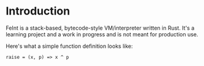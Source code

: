 # Introduction

FeInt is a stack-based, bytecode-style VM/interpreter written in Rust.
It's a learning project and a work in progress and is not meant for
production use.

Here's what a simple function definition looks like:

```feint
raise = (x, p) => x ^ p
```
